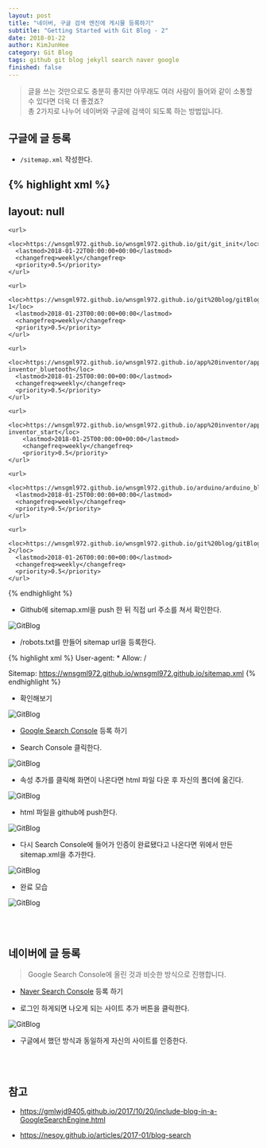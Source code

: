 ```yaml
---
layout: post
title: "네이버, 구글 검색 엔진에 게시물 등록하기"
subtitle: "Getting Started with Git Blog - 2"
date: 2018-01-22
author: KimJunHee
category: Git Blog
tags: github git blog jekyll search naver google
finished: false
---
```


> 글을 쓰는 것만으로도 충분히 좋지만 아무래도 여러 사람이 들어와 같이 소통할 수 있다면 더욱 더 좋겠죠? <br/>총 2가지로 나누어 네이버와 구글에 검색이 되도록 하는 방법입니다.

## 구글에 글 등록

* ```/sitemap.xml``` 작성한다.

{% highlight xml %}
---
layout: null
---
<?xml version="1.0" encoding="UTF-8"?>
<urlset xmlns:xsi="http://www.w3.org/2001/XMLSchema-instance" xsi:schemaLocation="http://www.sitemaps.org/schemas/sitemap/0.9 http://www.sitemaps.org/schemas/sitemap/0.9/sitemap.xsd" xmlns="http://www.sitemaps.org/schemas/sitemap/0.9">

    <url>
      <loc>https://wnsgml972.github.io/wnsgml972.github.io/git/git_init</loc>
      <lastmod>2018-01-22T00:00:00+00:00</lastmod>
      <changefreq>weekly</changefreq>
      <priority>0.5</priority>
    </url>

    <url>
      <loc>https://wnsgml972.github.io/wnsgml972.github.io/git%20blog/gitBlog_thema-1</loc>
      <lastmod>2018-01-23T00:00:00+00:00</lastmod>
      <changefreq>weekly</changefreq>
      <priority>0.5</priority>
    </url>

    <url>
      <loc>https://wnsgml972.github.io/wnsgml972.github.io/app%20inventor/app-inventor_bluetooth</loc>
      <lastmod>2018-01-25T00:00:00+00:00</lastmod>
      <changefreq>weekly</changefreq>
      <priority>0.5</priority>
    </url>

    <url>
      <loc>https://wnsgml972.github.io/wnsgml972.github.io/app%20inventor/app-inventor_start</loc>
        <lastmod>2018-01-25T00:00:00+00:00</lastmod>
        <changefreq>weekly</changefreq>
        <priority>0.5</priority>
    </url>

    <url>
      <loc>https://wnsgml972.github.io/wnsgml972.github.io/arduino/arduino_bluetooth</loc>
      <lastmod>2018-01-25T00:00:00+00:00</lastmod>
      <changefreq>weekly</changefreq>
      <priority>0.5</priority>
    </url>

    <url>
      <loc>https://wnsgml972.github.io/wnsgml972.github.io/git%20blog/gitBlog_search-2</loc>
      <lastmod>2018-01-26T00:00:00+00:00</lastmod>
      <changefreq>weekly</changefreq>
      <priority>0.5</priority>
    </url>

</urlset>
{% endhighlight %}

* Github에 sitemap.xml을 push 한 뒤 직접 url 주소를 쳐서 확인한다.

![GitBlog](/img/gitBlog_sitexml.png "site.xml")

* /robots.txt를 만들어 sitemap url을 등록한다.

{% highlight xml %}
User-agent: *
Allow: /

Sitemap: https://wnsgml972.github.io/wnsgml972.github.io/sitemap.xml
{% endhighlight %}

* 확인해보기

![GitBlog](/img/gitBlog_sitemapRobot.png "Confirm")

* [Google Search Console](https://www.google.com/webmasters/#?modal_active=none "Google Search") 등록 하기

* Search Console 클릭한다.

![GitBlog](/img/gitBlog_search-console.png "Search")

* 속성 추가를 클릭해 화면이 나온다면 html 파일 다운 후 자신의 폴더에 옮긴다.

![GitBlog](/img/gitBlog_complete.png "Complete")

* html 파일을 github에 push한다.

![GitBlog](/img/gitBlog_googlehtml.png "Google HTML")

* 다시 Search Console에 들어가 인증이 완료됐다고 나온다면 위에서 만든 sitemap.xml을 추가한다.

![GitBlog](/img/gitBlog_addSitexml.png "Add Site XML")

* 완료 모습

![GitBlog](/img/gitBlog_complete2.png "Complete")



<br/><br/>
## 네이버에 글 등록

> Google Search Console에 올린 것과 비슷한 방식으로 진행합니다.

* [Naver Search Console](https://www.google.com/webmasters/#?modal_active=none "Google Search") 등록 하기

* 로그인 하게되면 나오게 되는 사이트 추가 버튼을 클릭한다.

![GitBlog](/img/gitBlog_addNaver.png "Add Naver")

* 구글에서 했던 방식과 동일하게 자신의 사이트를 인증한다.




<br/><br/>
## 참고

* <https://gmlwjd9405.github.io/2017/10/20/include-blog-in-a-GoogleSearchEngine.html>

* <https://nesoy.github.io/articles/2017-01/blog-search>

